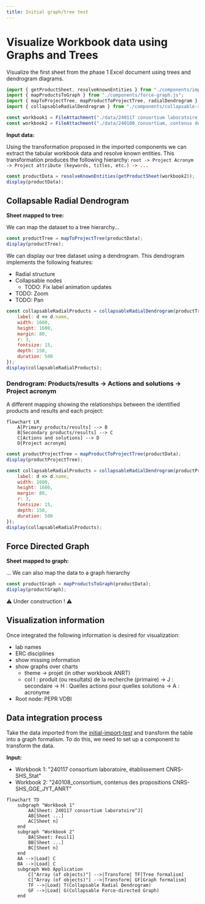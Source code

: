 ```yaml
---
title: Initial graph/tree test
---
```


# Visualize Workbook data using Graphs and Trees

Visualize the first sheet from the phase 1 Excel document using trees and dendrogram diagrams.

```js echo
import { getProductSheet, resolveKnownEntities } from "./components/import-products.js";
import { mapProductsToGraph } from "./components/force-graph.js";
import { mapToProjectTree, mapProductToProjectTree, radialDendrogram } from "./components/radial-dendrogram.js";
import { collapsableRadialDendrogram } from "./components/collapsable-radial-dendrogram.js";

const workbook1 = FileAttachment("./data/240117 consortium laboratoire, établissement CNRS-SHS_Stat.xlsx").xlsx();
const workbook2 = FileAttachment("./data/240108_consortium, contenus des propositions CNRS-SHS_GGE_JYT_ANRT.xlsx").xlsx();
```

**Input data:**

Using the transformation proposed in the imported components we can extract the tabular workbook data and resolve known entities.
This transformation produces the following hierarchy: `root -> Project Acronym -> Project attribute (keywords, titles, etc.) -> ...`
```js echo
const productData = resolveKnownEntities(getProductSheet(workbook2));
display(productData);
```

## Collapsable Radial Dendrogram

**Sheet mapped to tree:**

We can map the dataset to a tree hierarchy...

```js echo
const productTree = mapToProjectTree(productData);
display(productTree);
```

We can display our tree dataset using a dendrogram. This dendrogram implements the following features:
* Radial structure
* Collapsable nodes
  * TODO: Fix label animation updates
* TODO: Zoom
* TODO: Pan

```js echo
const collapsableRadialProducts = collapsableRadialDendrogram(productTree, {
    label: d => d.name,
    width: 1600,
    height: 1600,
    margin: 80,
    r: 3,
    fontsize: 15,
    depth: 150,
    duration: 500
});
display(collapsableRadialProducts);
```

### Dendrogram: Products/results -> Actions and solutions -> Project acronym

A different mapping showing the relationships between the identified products and results and each project:

```mermaid
flowchart LR
    A[Primary products/results] --> B
    B[Secondary products/results] --> C
    C[Actions and solutions] --> D
    D[Project acronym]
```

```js echo
const productProjectTree = mapProductToProjectTree(productData);
display(productProjectTree);
```

```js echo
const collapsableRadialProducts = collapsableRadialDendrogram(productProjectTree, {
    label: d => d.name,
    width: 1600,
    height: 1600,
    margin: 80,
    r: 3,
    fontsize: 15,
    depth: 150,
    duration: 500
});
display(collapsableRadialProducts);
```

## Force Directed Graph

**Sheet mapped to graph:**

... We can also map the data to a graph hierarchy

```js echo
const productGraph = mapProductsToGraph(productData);
display(productGraph);
```

:warning: Under construction ! :warning:

## Visualization information

Once integrated the following information is desired for visualization:
- lab names
- ERC disciplines
- show missing information
- show graphs over charts
  - theme -> projet (in other workbook ANRT)
  - col I : produit (ou resultats) de la recherche (primaire) -> J : secondaire -> H : Quelles actions pour quelles solutions -> A : acronyme
- Root node: PEPR VDBI

## Data integration process

Take the data imported from the [initial-import-test](./initial-import-test) and transform the table into a graph formalism.
To do this, we need to set up a component to transform the data.

**Input:**
- Workbook 1: "240117 consortium laboratoire, établissement CNRS-SHS_Stat"
- Workbook 2: "240108_consortium, contenus des propositions CNRS-SHS_GGE_JYT_ANRT"

```mermaid
flowchart TD
    subgraph "Workbook 1"
        AA[Sheet: 240117 consortium laboratoire^J]
        AB[Sheet ...]
        AC[Sheet n]
    end
    subgraph "Workbook 2"
        BA[Sheet: Feuil1]
        BB[Sheet ...]
        BC[Sheet n]
    end
    AA -->|Load| C
    BA -->|Load| C
    subgraph Web Application
        C["Array (of objects)"] -->|Transform| TF[Tree formalism]
        C["Array (of objects)"] -->|Transform| GF[Graph formalism]
        TF -->|Load| T(Collapsable Radial Dendrogram)
        GF -->|Load| G(Collapsable Force-directed Graph)
    end
```
